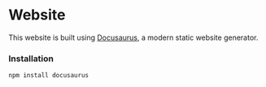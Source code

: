 # Website

This website is built using [Docusaurus](https://docusaurus.io/), a modern static website generator.

### Installation

```
npm install docusaurus
```

